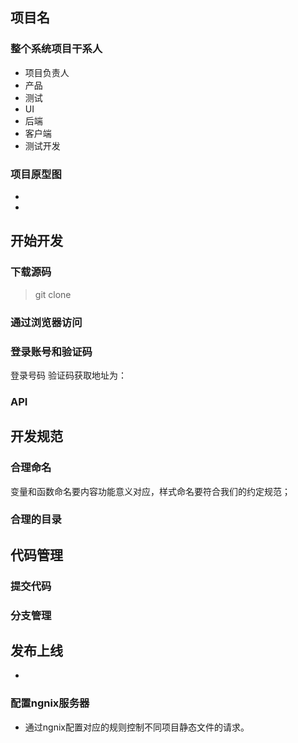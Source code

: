## 项目名

### 整个系统项目干系人
- 项目负责人
- 产品
- 测试
- UI
- 后端
- 客户端
- 测试开发

### 项目原型图
-
-
## 开始开发

### 下载源码
 >git clone

### 通过浏览器访问

### 登录账号和验证码
登录号码
验证码获取地址为：[]()

### API

## 开发规范

### 合理命名
  变量和函数命名要内容功能意义对应，样式命名要符合我们的约定规范；

### 合理的目录

## 代码管理

### 提交代码

### 分支管理

## 发布上线
-
### 配置ngnix服务器
- 通过ngnix配置对应的规则控制不同项目静态文件的请求。
